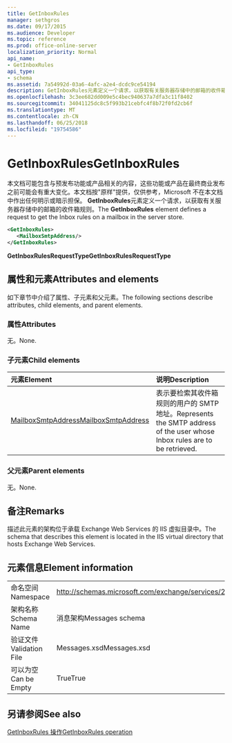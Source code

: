 ```yaml
---
title: GetInboxRules
manager: sethgros
ms.date: 09/17/2015
ms.audience: Developer
ms.topic: reference
ms.prod: office-online-server
localization_priority: Normal
api_name:
- GetInboxRules
api_type:
- schema
ms.assetid: 7a54992d-03a6-4afc-a2e4-dcdc9ce54194
description: GetInboxRules元素定义一个请求，以获取有关服务器存储中的邮箱的收件箱规则。
ms.openlocfilehash: 3c3ee682dd009e5c4bec940637a7dfa3c11f8402
ms.sourcegitcommit: 34041125dc8c5f993b21cebfc4f8b72f0fd2cb6f
ms.translationtype: MT
ms.contentlocale: zh-CN
ms.lasthandoff: 06/25/2018
ms.locfileid: "19754586"
---
```

# <a name="getinboxrules"></a><span data-ttu-id="c74f0-103">GetInboxRules</span><span class="sxs-lookup"><span data-stu-id="c74f0-103">GetInboxRules</span></span>

<span data-ttu-id="c74f0-104">本文档可能包含与预发布功能或产品相关的内容，这些功能或产品在最终商业发布之前可能会有重大变化。本文档按"原样"提供，仅供参考，Microsoft 不在本文档中作出任何明示或暗示担保。 **GetInboxRules**元素定义一个请求，以获取有关服务器存储中的邮箱的收件箱规则。</span><span class="sxs-lookup"><span data-stu-id="c74f0-104">The **GetInboxRules** element defines a request to get the Inbox rules on a mailbox in the server store.</span></span> 
  
```XML
<GetInboxRules>
   <MailboxSmtpAddress/>
</GetInboxRules>
```

 <span data-ttu-id="c74f0-105">**GetInboxRulesRequestType**</span><span class="sxs-lookup"><span data-stu-id="c74f0-105">**GetInboxRulesRequestType**</span></span>
## <a name="attributes-and-elements"></a><span data-ttu-id="c74f0-106">属性和元素</span><span class="sxs-lookup"><span data-stu-id="c74f0-106">Attributes and elements</span></span>

<span data-ttu-id="c74f0-107">如下章节中介绍了属性、子元素和父元素。</span><span class="sxs-lookup"><span data-stu-id="c74f0-107">The following sections describe attributes, child elements, and parent elements.</span></span>
  
### <a name="attributes"></a><span data-ttu-id="c74f0-108">属性</span><span class="sxs-lookup"><span data-stu-id="c74f0-108">Attributes</span></span>

<span data-ttu-id="c74f0-109">无。</span><span class="sxs-lookup"><span data-stu-id="c74f0-109">None.</span></span>
  
### <a name="child-elements"></a><span data-ttu-id="c74f0-110">子元素</span><span class="sxs-lookup"><span data-stu-id="c74f0-110">Child elements</span></span>

|<span data-ttu-id="c74f0-111">**元素**</span><span class="sxs-lookup"><span data-stu-id="c74f0-111">**Element**</span></span>|<span data-ttu-id="c74f0-112">**说明**</span><span class="sxs-lookup"><span data-stu-id="c74f0-112">**Description**</span></span>|
|:-----|:-----|
|[<span data-ttu-id="c74f0-113">MailboxSmtpAddress</span><span class="sxs-lookup"><span data-stu-id="c74f0-113">MailboxSmtpAddress</span></span>](mailboxsmtpaddress.md) <br/> |<span data-ttu-id="c74f0-114">表示要检索其收件箱规则的用户的 SMTP 地址。</span><span class="sxs-lookup"><span data-stu-id="c74f0-114">Represents the SMTP address of the user whose Inbox rules are to be retrieved.</span></span>  <br/> |
   
### <a name="parent-elements"></a><span data-ttu-id="c74f0-115">父元素</span><span class="sxs-lookup"><span data-stu-id="c74f0-115">Parent elements</span></span>

<span data-ttu-id="c74f0-116">无。</span><span class="sxs-lookup"><span data-stu-id="c74f0-116">None.</span></span>
  
## <a name="remarks"></a><span data-ttu-id="c74f0-117">备注</span><span class="sxs-lookup"><span data-stu-id="c74f0-117">Remarks</span></span>

<span data-ttu-id="c74f0-118">描述此元素的架构位于承载 Exchange Web Services 的 IIS 虚拟目录中。</span><span class="sxs-lookup"><span data-stu-id="c74f0-118">The schema that describes this element is located in the IIS virtual directory that hosts Exchange Web Services.</span></span>
  
## <a name="element-information"></a><span data-ttu-id="c74f0-119">元素信息</span><span class="sxs-lookup"><span data-stu-id="c74f0-119">Element information</span></span>

|||
|:-----|:-----|
|<span data-ttu-id="c74f0-120">命名空间</span><span class="sxs-lookup"><span data-stu-id="c74f0-120">Namespace</span></span>  <br/> |http://schemas.microsoft.com/exchange/services/2006/messages  <br/> |
|<span data-ttu-id="c74f0-121">架构名称</span><span class="sxs-lookup"><span data-stu-id="c74f0-121">Schema Name</span></span>  <br/> |<span data-ttu-id="c74f0-122">消息架构</span><span class="sxs-lookup"><span data-stu-id="c74f0-122">Messages schema</span></span>  <br/> |
|<span data-ttu-id="c74f0-123">验证文件</span><span class="sxs-lookup"><span data-stu-id="c74f0-123">Validation File</span></span>  <br/> |<span data-ttu-id="c74f0-124">Messages.xsd</span><span class="sxs-lookup"><span data-stu-id="c74f0-124">Messages.xsd</span></span>  <br/> |
|<span data-ttu-id="c74f0-125">可以为空</span><span class="sxs-lookup"><span data-stu-id="c74f0-125">Can be Empty</span></span>  <br/> |<span data-ttu-id="c74f0-126">True</span><span class="sxs-lookup"><span data-stu-id="c74f0-126">True</span></span>  <br/> |
   
## <a name="see-also"></a><span data-ttu-id="c74f0-127">另请参阅</span><span class="sxs-lookup"><span data-stu-id="c74f0-127">See also</span></span>



[<span data-ttu-id="c74f0-128">GetInboxRules 操作</span><span class="sxs-lookup"><span data-stu-id="c74f0-128">GetInboxRules operation</span></span>](getinboxrules-operation.md)


